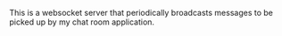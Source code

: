 This is a websocket server that periodically broadcasts messages to be picked up by my chat room application. 
